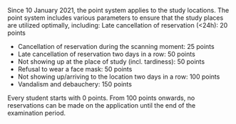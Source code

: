 Since 10 January 2021, the point system applies to the study locations. The point system includes various parameters to ensure that the study places are utilized optimally, including:
Late cancellation of reservation (<24h): 20 points

   - Cancellation of reservation during the scanning moment: 25 points
   - Late cancellation of reservation two days in a row: 50 points
   - Not showing up at the place of study (incl. tardiness): 50 points
   - Refusal to wear a face mask: 50 points
   - Not showing up/arriving  to the location two days in a row: 100 points
   - Vandalism and debauchery: 150 points

Every student starts with 0 points. From 100 points onwards, no reservations can be made on the application until the end of the examination period.
